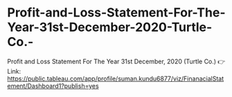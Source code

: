 # Profit-and-Loss-Statement-For-The-Year-31st-December-2020-Turtle-Co.-
Profit and Loss Statement For The Year 31st December, 2020 (Turtle Co.)
👉 Link: https://public.tableau.com/app/profile/suman.kundu6877/viz/FinanacialStatement/Dashboard1?publish=yes
